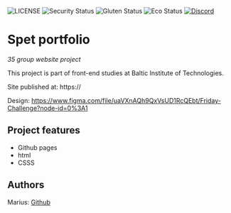 ![LICENSE](https://img.shields.io/badge/license-MIT-blue.svg?style=flat-square)
![Security Status](https://img.shields.io/security-headers?label=Security&url=https%3A%2F%2Fgithub.com&style=flat-square)
![Gluten Status](https://img.shields.io/badge/Gluten-Free-green.svg)
![Eco Status](https://img.shields.io/badge/ECO-Friendly-green.svg)
[![Discord](https://discord.com/api/guilds/571393319201144843/widget.png)](https://discord.gg/dRwW4rw)

# Spet portfolio

_35 group website project_

This project is part of front-end studies at Baltic Institute of Technologies. 

Site published at: https://

Design: https://www.figma.com/file/uaVXnAQh9QxVsUD1RcQEbt/Friday-Challenge?node-id=0%3A1

## Project features

-   Github pages
-   html
-   CSSS

## Authors

Marius: [Github](https://github.com/Marabiukas)

